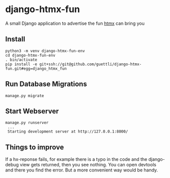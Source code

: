 # django-htmx-fun
A small Django application to advertise the fun [htmx](//htmx.org) can bring you 

## Install

```
python3 -m venv django-htmx-fun-env
cd django-htmx-fun-env
. bin/activate
pip install -e git+ssh://git@github.com/guettli/django-htmx-fun.git#egg=django_htmx_fun
```

## Run Database Migrations

```
manage.py migrate
```

## Start Webserver
```
manage.py runserver
 ...
 Starting development server at http://127.0.0.1:8000/
```

## Things to improve

If a hx-reponse fails, for example there is a typo in the code and the django-debug view gets returned, then you see nothing.
You can open devtools and there you find the error. But a more convenient way would be handy.

